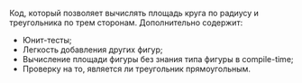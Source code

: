 Код, который позволяет вычислять площадь круга по радиусу и треугольника по трем сторонам. Дополнительно содержит:
- Юнит-тесты;
- Легкость добавления других фигур;
- Вычисление площади фигуры без знания типа фигуры в compile-time;
- Проверку на то, является ли треугольник прямоугольным.
